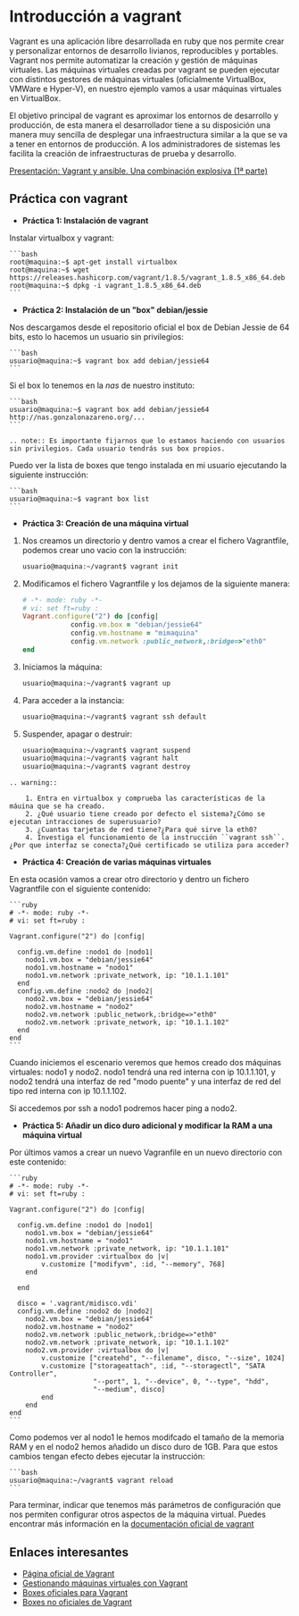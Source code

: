 # Introducción a vagrant

Vagrant es una aplicación libre desarrollada en ruby que nos permite crear y personalizar entornos de desarrollo livianos, reproducibles y portables. Vagrant nos permite automatizar la creación y gestión de máquinas virtuales. Las máquinas virtuales creadas por vagrant se pueden ejecutar con distintos gestores de máquinas virtuales (oficialmente VirtualBox, VMWare e Hyper-V), en nuestro ejemplo vamos a usar máquinas virtuales en VirtualBox.

El objetivo principal de vagrant es aproximar los entornos de desarrollo y producción, de esta manera el desarrollador tiene a su disposición una manera  muy sencilla de desplegar una infraestructura similar a la que se va a tener en entornos de producción. A los administradores de sistemas les facilita la creación de infraestructuras de prueba y desarrollo.

[Presentación: Vagrant y ansible. Una combinación explosiva (1ª parte)](http://iesgn.github.io/cloud/curso/u2/presentacion_vagrant)

## Práctica con vagrant

* **Práctica 1: Instalación de vagrant**

Instalar virtualbox y vagrant:

    ```bash
    root@maquina:~$ apt-get install virtualbox
    root@maquina:~$ wget https://releases.hashicorp.com/vagrant/1.8.5/vagrant_1.8.5_x86_64.deb
    root@maquina:~$ dpkg -i vagrant_1.8.5_x86_64.deb
    ```

* **Práctica 2: Instalación de un "box" debian/jessie**

Nos descargamos desde el repositorio oficial el box de Debian Jessie de 64 bits, esto lo hacemos un usuario sin privilegios:
    
    ```bash
    usuario@maquina:~$ vagrant box add debian/jessie64
    ```

Si el box lo tenemos en la *nas* de nuestro instituto:

    ```bash
    usuario@maquina:~$ vagrant box add debian/jessie64 http://nas.gonzalonazareno.org/...
    ```

```eval_rst
.. note:: Es importante fijarnos que lo estamos haciendo con usuarios sin privilegios. Cada usuario tendrás sus box propios.
```        

Puedo ver la lista de boxes que tengo instalada en mi usuario ejecutando la siguiente instrucción:
    
    ```bash
    usuario@maquina:~$ vagrant box list
    ```

* **Práctica 3: Creación de una máquina virtual**

1. Nos creamos un directorio y dentro vamos a crear el fichero Vagrantfile, podemos crear uno vacio con la instrucción:
        
	```bash
    usuario@maquina:~/vagrant$ vagrant init
    ```
        
2. Modificamos el fichero Vagrantfile y los dejamos de la siguiente manera:

    ```ruby
    # -*- mode: ruby -*-
    # vi: set ft=ruby :
    Vagrant.configure("2") do |config|
                config.vm.box = "debian/jessie64"
                config.vm.hostname = "mimaquina"
                config.vm.network :public_network,:bridge=>"eth0"
    end    
    ```
    
3. Iniciamos la máquina:

    ```bash
    usuario@maquina:~/vagrant$ vagrant up
    ```
        
4. Para acceder a la instancia:
  	
    ```bash
    usuario@maquina:~/vagrant$ vagrant ssh default
    ```
    	      
5. Suspender, apagar o destruir:
    	
    ```bash
    usuario@maquina:~/vagrant$ vagrant suspend
    usuario@maquina:~/vagrant$ vagrant halt
    usuario@maquina:~/vagrant$ vagrant destroy
    ```

```eval_rst
.. warning:: 

    1. Entra en virtualbox y comprueba las características de la máuina que se ha creado.
    2. ¿Qué usuario tiene creado por defecto el sistema?¿Cómo se ejecutan intracciones de superusuario?
    3. ¿Cuantas tarjetas de red tiene?¿Para qué sirve la eth0?
    4. Investiga el funcionamiento de la instrucción ``vagrant ssh``. ¿Por que interfaz se conecta?¿Qué certificado se utiliza para acceder?
```

* **Práctica 4: Creación de varias máquinas virtuales**

En esta ocasión vamos a crear otro directorio y dentro un fichero Vagrantfile con el siguiente contenido:

    ```ruby
    # -*- mode: ruby -*-
    # vi: set ft=ruby :
    
    Vagrant.configure("2") do |config|
    
      config.vm.define :nodo1 do |nodo1|
        nodo1.vm.box = "debian/jessie64"
        nodo1.vm.hostname = "nodo1"
        nodo1.vm.network :private_network, ip: "10.1.1.101"
      end
      config.vm.define :nodo2 do |nodo2|
        nodo2.vm.box = "debian/jessie64"
        nodo2.vm.hostname = "nodo2"
        nodo2.vm.network :public_network,:bridge=>"eth0"
        nodo2.vm.network :private_network, ip: "10.1.1.102"
      end
    end
    ```

Cuando iniciemos el escenario veremos que hemos creado dos máquinas virtuales: nodo1 y nodo2. 
nodo1 tendrá una red interna con ip 10.1.1.101, y nodo2 tendrá una interfaz de red "modo puente" y una interfaz de red del tipo red interna con ip 10.1.1.102.

Si accedemos por ssh a nodo1 podremos hacer ping a nodo2.


* **Práctica 5: Añadir un dico duro adicional y modificar la RAM a una máquina virtual**

Por últimos vamos a crear un nuevo Vagranfile en un nuevo directorio con este contenido:

    ```ruby
    # -*- mode: ruby -*-
    # vi: set ft=ruby :
    
    Vagrant.configure("2") do |config|
    
      config.vm.define :nodo1 do |nodo1|
        nodo1.vm.box = "debian/jessie64"
        nodo1.vm.hostname = "nodo1"
        nodo1.vm.network :private_network, ip: "10.1.1.101"
        nodo1.vm.provider :virtualbox do |v|
			v.customize ["modifyvm", :id, "--memory", 768]
		end

      end
          
      disco = '.vagrant/midisco.vdi'
      config.vm.define :nodo2 do |nodo2|
        nodo2.vm.box = "debian/jessie64"
        nodo2.vm.hostname = "nodo2"
        nodo2.vm.network :public_network,:bridge=>"eth0"
        nodo2.vm.network :private_network, ip: "10.1.1.102"
        nodo2.vm.provider :virtualbox do |v|
			v.customize ["createhd", "--filename", disco, "--size", 1024]
			v.customize ["storageattach", :id, "--storagectl", "SATA Controller",
                         "--port", 1, "--device", 0, "--type", "hdd",
                         "--medium", disco]
			end
        end
    end
    ```

Como podemos ver al nodo1 le hemos modifcado el tamaño de la memoria RAM y en el nodo2 hemos añadido un disco duro de 1GB. Para que estos cambios tengan efecto debes ejecutar la instrucción:

    ```bash
	usuario@maquina:~/vagrant$ vagrant reload
    ```

Para terminar, indicar que tenemos más parámetros de configuración que nos permiten configurar otros aspectos de la máquina virtual. Puedes encontrar más información en la [documentación oficial de vagrant](http://docs.vagrantup.com/v2/)

## Enlaces interesantes

* [Página oficial de Vagrant](http://www.vagrantup.com/)
* [Gestionando máquinas virtuales con Vagrant](http://www.josedomingo.org/pledin/2013/09/gestionando-maquinas-virtuales-con-vagrant/)
* [Boxes oficiales para Vagrant](https://atlas.hashicorp.com/boxes/search)
* [Boxes no oficiales de Vagrant](http://www.vagrantbox.es/)
